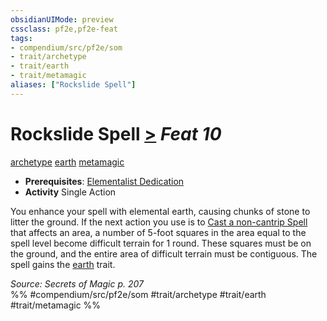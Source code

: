 ```yaml
---
obsidianUIMode: preview
cssclass: pf2e,pf2e-feat
tags:
- compendium/src/pf2e/som
- trait/archetype
- trait/earth
- trait/metamagic
aliases: ["Rockslide Spell"]
---
```

# Rockslide Spell  [>](../../Rules/core-rulebook/chapter-9-playing-the-game.md#Actions "Single Action") *Feat 10*  
[archetype](../../Rules/traits/archetype.md)  [earth](../../Rules/traits/earth.md)  [metamagic](../../Rules/traits/metamagic.md)  

- **Prerequisites**: [Elementalist Dedication](elementalist-dedication-som.md)
- **Activity** Single Action

You enhance your spell with elemental earth, causing chunks of stone to litter the ground. If the next action you use is to [Cast a non-cantrip Spell](../../Rules/actions/cast-a-spell.md) that affects an area, a number of 5-foot squares in the area equal to the spell level become difficult terrain for 1 round. These squares must be on the ground, and the entire area of difficult terrain must be contiguous. The spell gains the [earth](../../Rules/traits/earth.md) trait.

*Source: Secrets of Magic p. 207*  
%% #compendium/src/pf2e/som #trait/archetype #trait/earth #trait/metamagic %%